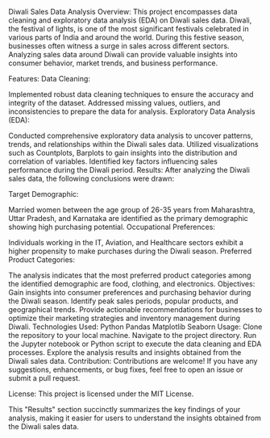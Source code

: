 Diwali Sales Data Analysis
Overview:
This project encompasses data cleaning and exploratory data analysis (EDA) on Diwali sales data. Diwali, the festival of lights, is one of the most significant festivals celebrated in various parts of India and around the world. During this festive season, businesses often witness a surge in sales across different sectors. Analyzing sales data around Diwali can provide valuable insights into consumer behavior, market trends, and business performance.

Features:
Data Cleaning:

Implemented robust data cleaning techniques to ensure the accuracy and integrity of the dataset.
Addressed missing values, outliers, and inconsistencies to prepare the data for analysis.
Exploratory Data Analysis (EDA):

Conducted comprehensive exploratory data analysis to uncover patterns, trends, and relationships within the Diwali sales data.
Utilized visualizations such as Countplots, Barplots to gain insights into the distribution and correlation of variables.
Identified key factors influencing sales performance during the Diwali period.
Results:
After analyzing the Diwali sales data, the following conclusions were drawn:

Target Demographic:

Married women between the age group of 26-35 years from Maharashtra, Uttar Pradesh, and Karnataka are identified as the primary demographic showing high purchasing potential.
Occupational Preferences:

Individuals working in the IT, Aviation, and Healthcare sectors exhibit a higher propensity to make purchases during the Diwali season.
Preferred Product Categories:

The analysis indicates that the most preferred product categories among the identified demographic are food, clothing, and electronics.
Objectives:
Gain insights into consumer preferences and purchasing behavior during the Diwali season.
Identify peak sales periods, popular products, and geographical trends.
Provide actionable recommendations for businesses to optimize their marketing strategies and inventory management during Diwali.
Technologies Used:
Python
Pandas
Matplotlib
Seaborn
Usage:
Clone the repository to your local machine.
Navigate to the project directory.
Run the Jupyter notebook or Python script to execute the data cleaning and EDA processes.
Explore the analysis results and insights obtained from the Diwali sales data.
Contribution:
Contributions are welcome! If you have any suggestions, enhancements, or bug fixes, feel free to open an issue or submit a pull request.

License:
This project is licensed under the MIT License.

This "Results" section succinctly summarizes the key findings of your analysis, making it easier for users to understand the insights obtained from the Diwali sales data.
